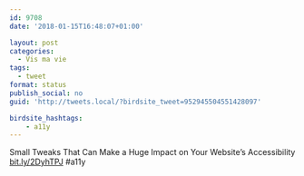 ```yaml
---
id: 9708
date: '2018-01-15T16:48:07+01:00'

layout: post
categories:
  - Vis ma vie
tags:
  - tweet
format: status
publish_social: no
guid: 'http://tweets.local/?birdsite_tweet=952945504551428097'

birdsite_hashtags:
    - a11y
---
```


Small Tweaks That Can Make a Huge Impact on Your Website’s Accessibility [bit.ly/2DyhTPJ](http://bit.ly/2DyhTPJ) #a11y